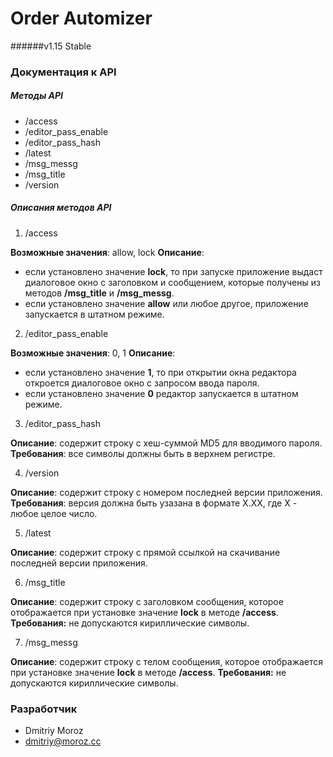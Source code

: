 # Order Automizer
######v1.15 Stable

### Документация к API

##### Методы API

- /access
- /editor_pass_enable
- /editor_pass_hash
- /latest
- /msg_messg
- /msg_title
- /version

##### Описания методов API

1. /access

 **Возможные значения**: allow, lock
 **Описание**:
 - если установлено значение **lock**, то при запуске приложение выдаст диалоговое окно с заголовком и сообщением, которые получены из методов **/msg_title** и **/msg_messg**.
 - если установлено значение **allow** или любое другое, приложение запускается в штатном режиме.

2. /editor_pass_enable

 **Возможные значения**: 0, 1
 **Описание**:
 - если установлено значение **1**, то при открытии окна редактора откроется диалоговое окно с запросом ввода пароля.
 - если установлено значение **0** редактор запускается в штатном режиме.

3. /editor_pass_hash

 **Описание**: содержит строку с хеш-суммой MD5 для вводимого пароля.
 **Требования**: все символы должны быть в верхнем регистре.

4. /version

 **Описание**: содержит строку с номером последней версии приложения.
 **Требования**: версия должна быть узазана в формате X.XX, где X - любое целое число.

5. /latest

 **Описание**: содержит строку с прямой ссылкой на скачивание последней версии приложения.

6. /msg_title

 **Описание**: содержит строку с заголовком сообщения, которое отображается при установке значение **lock** в методе **/access**.
 **Требования:** не допускаются кириллические символы.

7. /msg_messg

 **Описание**: содержит строку с телом сообщения, которое отображается при установке значение **lock** в методе **/access**.
 **Требования:** не допускаются кириллические символы.

### Разработчик
- Dmitriy Moroz
- dmitriy@moroz.cc